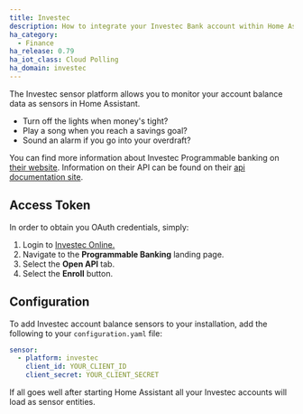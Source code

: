```yaml
---
title: Investec
description: How to integrate your Investec Bank account within Home Assistant.
ha_category:
  - Finance
ha_release: 0.79
ha_iot_class: Cloud Polling
ha_domain: investec
---
```


The Investec sensor platform allows you to monitor your account balance data as sensors in Home Assistant.

* Turn off the lights when money's tight?
* Play a song when you reach a savings goal?
* Sound an alarm if you go into your overdraft?

You can find more information about Investec Programmable banking on [their website](https://developer.investec.com/programmable-banking/#programmable-banking). Information on their API can be found on their [api documentation site](https://developer.investec.com/programmable-banking/#open-api).

## Access Token

In order to obtain you OAuth credentials, simply:

1. Login to [Investec Online.](https://login.secure.investec.com/)
2. Navigate to the **Programmable Banking** landing page.
3. Select the **Open API** tab.
4. Select the **Enroll** button.

## Configuration

To add Investec account balance sensors to your installation, add the following to your `configuration.yaml` file:
```yaml
sensor:
  - platform: investec
    client_id: YOUR_CLIENT_ID
    client_secret: YOUR_CLIENT_SECRET
```

If all goes well after starting Home Assistant all your Investec accounts will load as sensor entities.

